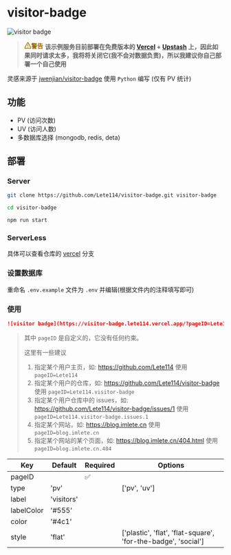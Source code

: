 # visitor-badge

![visitor badge](https://visitor-badge.lete114.vercel.app/?pageID=Lete114.visitor-badge)

> **<span style="color:#9a6700;display:inline-flex;align-items:center;"><svg viewBox="0 0 16 16" version="1.1" width="16" height="16"  fill="currentColor" aria-hidden="true"><path fill-rule="evenodd" d="M8.22 1.754a.25.25 0 00-.44 0L1.698 13.132a.25.25 0 00.22.368h12.164a.25.25 0 00.22-.368L8.22 1.754zm-1.763-.707c.659-1.234 2.427-1.234 3.086 0l6.082 11.378A1.75 1.75 0 0114.082 15H1.918a1.75 1.75 0 01-1.543-2.575L6.457 1.047zM9 11a1 1 0 11-2 0 1 1 0 012 0zm-.25-5.25a.75.75 0 00-1.5 0v2.5a.75.75 0 001.5 0v-2.5z"></path></svg><font style="vertical-align: inherit;"><font style="vertical-align: inherit;">警告</font></font></span>** **该示例服务目前部署在免费版本的 [Vercel](https://vercel.com) + [Upstash](https://upstash.com/) 上，因此如果同时请求太多，我将将关闭它(我不会对数据负责)，所以我建议你自己部署一个自己使用**

灵感来源于 [jwenjian/visitor-badge](https://github.com/jwenjian/visitor-badge) 使用 `Python` 编写 (仅有 PV 统计)

## 功能

- PV (访问次数)
- UV (访问人数)
- 多数据库选择 (mongodb, redis, deta)

## 部署

### Server

```bash
git clone https://github.com/Lete114/visitor-badge.git visitor-badge

cd visitor-badge

npm run start
```

### ServerLess

具体可以查看仓库的 [vercel](https://github.com/Lete114/visitor-badge/tree/vercel) 分支

### 设置数据库

重命名 `.env.example` 文件为 `.env` 并编辑(根据文件内的注释填写即可)

### 使用

```markdown
![visitor badge](https://visitor-badge.lete114.vercel.app/?pageID=Lete114.visitor-badge)
```

> 其中 `pageID` 是自定义的，它没有任何约束。
>
> 这里有一些建议
>
> 1.  指定某个用户主页，如: https://github.com/Lete114 使用 `pageID=Lete114`
> 2.  指定某个用户的仓库，如: https://github.com/Lete114/visitor-badge 使用 `pageID=Lete114.visitor-badge`
> 3.  指定某个用户仓库中的 issues，如: https://github.com/Lete114/visitor-badge/issues/1 使用 `pageID=Lete114.visitor-badge.issues.1`
> 4.  指定某个网站，如: https://blog.imlete.cn 使用 `pageID=blog.imlete.cn`
> 5.  指定某个网站的某个页面，如: https://blog.imlete.cn/404.html 使用 `pageID=blog.imlete.cn.404`

| Key        | Default    | Required | Options                                                       |
| ---------- | ---------- | -------- | ------------------------------------------------------------- |
| pageID     |            | ✅       |                                                               |
| type       | 'pv'       |          | ['pv', 'uv']                                                  |
| label      | 'visitors' |          |                                                               |
| labelColor | '#555'     |          |                                                               |
| color      | '#4c1'     |          |                                                               |
| style      | 'flat'     |          | ['plastic', 'flat', 'flat-square', 'for-the-badge', 'social'] |

